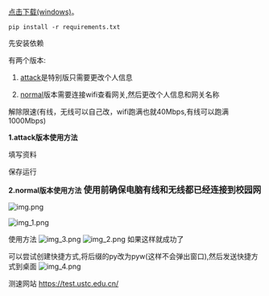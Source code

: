 [点击下载(windows)](https://github.com/bangbang-0/CQUPT_login/releases/download/cqupt/cqupt.v1.0.release.exe)。

```shell
pip install -r requirements.txt
```

先安装依赖

有两个版本:

1. [attack](attack_version.py)是特别版只需要更改个人信息

2. [normal](normal_Version.py)版本需要连接wifi查看网关,然后更改个人信息和网关名称

解除限速(有线，无线可以自己改，wifi跑满也就40Mbps,有线可以跑满1000Mbps)

**1.attack版本使用方法**

填写资料


保存运行

**2.normal版本使用方法**
<big>**使用前确保电脑有线和无线都已经连接到校园网**</big>

![img.png](png/img.png)

![img_1.png](png/img_1.png)

使用方法
![img_3.png](png/img_3.png)
![img_2.png](png/img_2.png)
如果这样就成功了

可以尝试创建快捷方式,将后缀的py改为pyw(这样不会弹出窗口),然后发送快捷方式到桌面
![img_4.png](png/img_4.png)

测速网站 https://test.ustc.edu.cn/  

